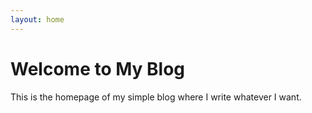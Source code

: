 ```yaml
---
layout: home
---
```

# Welcome to My Blog
This is the homepage of my simple blog where I write whatever I want.
